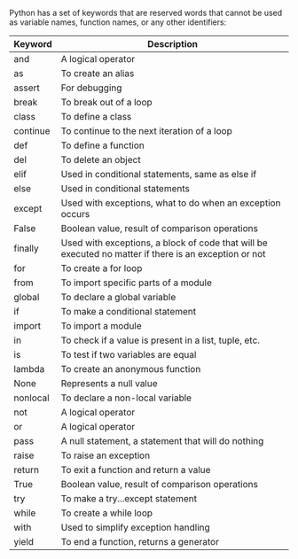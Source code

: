 Python has a set of keywords that are reserved words that cannot be used as variable names, function names, or any other identifiers:

|Keyword|Description|
|--|---|
|and| A logical operator|
as	|To create an alias
assert | For debugging
break| To break out of a loop
class|To define a class
continue|To continue to the next iteration of a loop
def	|To define a function
del	|To delete an object
elif|	Used in conditional statements, same as else if
else|	Used in conditional statements
except|	Used with exceptions, what to do when an exception occurs
False|	Boolean value, result of comparison operations
finally|	Used with exceptions, a block of code that will be executed no matter if there is an exception or not
for	|To create a for loop
from|	To import specific parts of a module
global|	To declare a global variable
if	|To make a conditional statement
import|	To import a module
in	|To check if a value is present in a list, tuple, etc.
is	|To test if two variables are equal
lambda|	To create an anonymous function
None	|Represents a null value
nonlocal|	To declare a non-local variable
not	|A logical operator
or	|A logical operator
pass|	A null statement, a statement that will do nothing
raise	|To raise an exception
return	|To exit a function and return a value
True	|Boolean value, result of comparison operations
try	|To make a try...except statement
while|	To create a while loop
with|	Used to simplify exception handling
yield|	To end a function, returns a generator